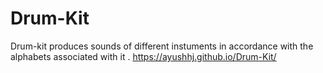 # Drum-Kit
Drum-kit produces sounds of different instuments in accordance with the alphabets associated with it .
https://ayushhj.github.io/Drum-Kit/
